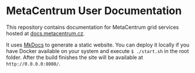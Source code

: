 # MetaCentrum User Documentation

This repository contains documentation for MetaCentrum grid services hosted at [docs.metacentrum.cz](https://docs.metacentrum.cz).

It uses [MkDocs](https://www.mkdocs.org/) to generate a static website. You can deploy it locally if you have Docker available on your system and execute `$ ./start.sh` in the root folder. After the build finishes the site will be available at `http://0.0.0.0:8080/`.
